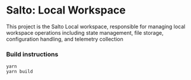 # Salto: Local Workspace

This project is the Salto Local workspace, responsible for managing local workspace operations including state management, file storage, configuration handling, and telemetry collection

### Build instructions

```
yarn
yarn build
```
